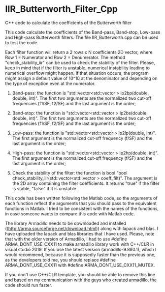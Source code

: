 # IIR_Butterworth_Filter_Cpp
C++ code to calculate the coefficients of the Butterworth filter


This code calculate the coefficients of the Band-pass, Band-stop, Low-pass and High-pass Butterworth filters. The file IIR_Butterworth.cpp can be used to test the code. 

Each filter function will return a 2 rows x N coefficients 2D vector, where Row 1 = Numerator and Row 2 = Denumerator. The method "check_stability_iir" can be used to check the stability of the filter. Please, keep in mind that if the filter is unstable, numerical instability leading to numerical overflow might happen. If that situation occurs, the program might assign a default value of 10^10 at the denominator and depending on the type of exception even at the numerator.

1) Band-pass: the function is "std::vector<std::vector<double> > lp2bp(double, double, int)". The first two arguments are the normalized two cut-off frequencies (f1/SF, f2/SF) and the last argument is the order;

2) Band-stop: the function is "std::vector<std::vector<double> > lp2bs(double, double, int)". The first two arguments are the normalized two cut-off frequencies (f1/SF, f2/SF) and the last argument is the order;

3) Low-pass: the function is "std::vector<std::vector<double> > lp2lp(double, int)". The first argument is the normalized cut-off frequency (f/SF) and the last argument is the order;

4) High-pass: the function is "std::vector<std::vector<double> > lp2hp(double, int)". The first argument is the normalized cut-off frequency (f/SF) and the last argument is the order;
  
5) Check the stability of the filter: the function is bool "bool check_stability_iir(std::vector<std::vector<double> > coeff_filt)". The argument is the 2D array containing the filter coefficients. It returns "true" if the filter is stable, "false" if it is unstable.

This code has been written following the Matlab code, so the arguments of each function reflect the arguments that you should pass to the equivalent functions in Matlab. I tried to be consistent with the names of the functions, in case someone wants to compare this code with Matlab code. 

The library Armadillo needs to be downloaded and installed ((http://arma.sourceforge.net/download.html)) along with lapack and blas. I have uploaded the lapack and blas libraries that I have used. Please, note that with the older version of Armadillo, I had to use #define ARMA_DONT_USE_CXX11 to make armadillo library work with C++/CLR in visual studio 2019. If you use the latest version (armadillo-9.880.1), which I would recommend, because it is supposedly faster than the previous one, as the developers told me, you should replace #define ARMA_DONT_USE_CXX11 with #define ARMA_DONT_USE_CXX11_MUTEX. 

If you don't use C++/CLR template, you should be able to remove this line and based on my communication with the guys who created armadillo, the code should run faster. 
